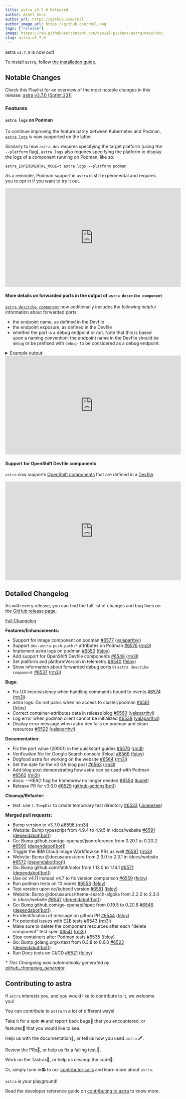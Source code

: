 ```yaml
---
title: astra v3.7.0 Released
author: Armel Soro
author_url: https://github.com/rm3l
author_image_url: https://github.com/rm3l.png
tags: ["release"]
image: https://raw.githubusercontent.com/daniel-pickens/astra/main/docs/website/static/img/logo.png
slug: astra-v3.7.0
---
```


astra `v3.7.0` is now out!

<!--truncate-->

To install `astra`, follow [the installation guide](/docs/overview/installation).

## Notable Changes
Check this Playlist for an overview of the most notable changes in this release: [astra v3.7.0 (Sprint 231)](https://www.youtube.com/playlist?list=PLGMB2PY4SNOotRYGDzmijWs2QFU2dJ4e8)

### Features

#### `astra logs` on Podman

To continue improving the feature parity between Kubernetes and Podman, [`astra logs`](../docs/command-reference/logs) is now supported on the latter.

Similarly to how `astra dev` requires specifying the target platform (using the `--platform` flag), `astra logs` also requires specifying the platform to display the logs of a component running on Podman, like so:

```
astra_EXPERIMENTAL_MODE=t astra logs --platform podman
```

As a reminder, Podman support in `astra` is still experimental and requires you to opt in if you want to try it out.

<iframe width="560" height="315" src="https://www.youtube.com/embed/K5GsDFEgCW0" title="YouTube video player" frameborder="0" allow="accelerometer; autoplay; clipboard-write; encrypted-media; gyroscope; picture-in-picture; web-share" allowfullscreen></iframe>

#### More details on forwarded ports in the output of `astra describe component`

[`astra describe component`](../docs/command-reference/describe-component) now additionally includes the following helpful information about forwarded ports:
- the endpoint name, as defined in the Devfile
- the endpoint exposure, as defined in the Devfile
- whether the port is a debug endpoint or not. Note that this is based upon a naming convention: the endpoint name in the Devfile should be `debug` or be prefixed with `debug-` to be considered as a debug endpoint.

<details>
  <summary>Example output:</summary>

<table>
<thead>
<tr>
<td>Normal output</td>
<td>JSON output</td>
</tr>
</thead>
<tbody>
<tr>
<td>


  ```shell
  $ astra describe component

[...]

  Forwarded ports:
   •  127.0.0.1:20001 -> cont:3000
      # highlight-start
      Name: http-node
      # highlight-end
   •  127.0.0.1:20002 -> cont:5858
      # highlight-start
      Name: debug
      Exposure: none
      Debug: true
      # highlight-end
   •  127.0.0.1:20003 -> cont2:5005
      # highlight-start
      Name: debug-2
      Exposure: internal
      Debug: true
      # highlight-end

[...]
  ```

</td>
<td>

```json
$ astra describe component -o json
{
  [...]
  "devForwardedPorts": [
    {
      "containerName": "cont",
      # highlight-start
      "portName": "http-node",
      "isDebug": false,
      # highlight-end
      "localAddress": "127.0.0.1",
      "localPort": 20001,
      "containerPort": 3000
    },
    {
      "containerName": "cont",
      # highlight-start
      "portName": "debug",
      "isDebug": true,
      "exposure": "none"
      # highlight-end
      "localAddress": "127.0.0.1",
      "localPort": 20002,
      "containerPort": 5858
    },
    {
      "containerName": "cont2",
      # highlight-start
      "portName": "debug-2",
      "isDebug": true,
      "exposure": "internal"
      # highlight-end
      "localAddress": "127.0.0.1",
      "localPort": 20003,
      "containerPort": 5005
    }
  ],
  [...]
}
```

</td>
</tr>
</tbody>
</table>

</details>

<iframe width="560" height="315" src="https://www.youtube.com/embed/LXOejxjAprA" title="YouTube video player" frameborder="0" allow="accelerometer; autoplay; clipboard-write; encrypted-media; gyroscope; picture-in-picture; web-share" allowfullscreen></iframe>

#### Support for OpenShift Devfile components

`astra` now supports [OpenShift components](https://devfile.io/docs/2.2.0/adding-a-kubernetes-or-openshift-component) that are defined in a [Devfile](https://devfile.io/).

<iframe width="560" height="315" src="https://www.youtube.com/embed/Fo2BSsrRDEU" title="YouTube video player" frameborder="0" allow="accelerometer; autoplay; clipboard-write; encrypted-media; gyroscope; picture-in-picture; web-share" allowfullscreen></iframe>

## Detailed Changelog

As with every release, you can find the full list of changes and bug fixes on the [GitHub release page](https://github\.com/danielpickens/astra/releases/tag/v3.7.0).

[Full Changelog](https://github\.com/danielpickens/astra/compare/v3.6.0...v3.7.0)

**Features/Enhancements:**

- Support for image component on podman [\#6577](https://github\.com/danielpickens/astra/pull/6577) ([valaparthvi](https://github.com/valaparthvi))
- Support `dev.astra.push.path:*` attributes on Podman [\#6576](https://github\.com/danielpickens/astra/pull/6576) ([rm3l](https://github.com/rm3l))
- Implement astra logs on podman [\#6550](https://github\.com/danielpickens/astra/pull/6550) ([feloy](https://github.com/feloy))
- Add support for OpenShift Devfile components [\#6548](https://github\.com/danielpickens/astra/pull/6548) ([rm3l](https://github.com/rm3l))
- Set platform and platformVersion in telemetry [\#6540](https://github\.com/danielpickens/astra/pull/6540) ([feloy](https://github.com/feloy))
- Show information about forwarded debug ports in `astra describe component` [\#6537](https://github\.com/danielpickens/astra/pull/6537) ([rm3l](https://github.com/rm3l))

**Bugs:**

- Fix UX inconsistency when handling commands bound to events [\#6574](https://github\.com/danielpickens/astra/pull/6574) ([rm3l](https://github.com/rm3l))
- astra logs: Do not panic when no access to cluster/podman [\#6561](https://github\.com/danielpickens/astra/pull/6561) ([feloy](https://github.com/feloy))
- Correct container-attributes data in release blog [\#6560](https://github\.com/danielpickens/astra/pull/6560) ([valaparthvi](https://github.com/valaparthvi))
- Log error when podman client cannot be initialized [\#6538](https://github\.com/danielpickens/astra/pull/6538) ([valaparthvi](https://github.com/valaparthvi))
- Display error message when astra dev fails on podman and clean resources [\#6522](https://github\.com/danielpickens/astra/pull/6522) ([valaparthvi](https://github.com/valaparthvi))

**Documentation:**

- Fix the port value \(20001\) in the quickstart guides [\#6570](https://github\.com/danielpickens/astra/pull/6570) ([rm3l](https://github.com/rm3l))
- Verification file for Google Search console \[feloy\] [\#6566](https://github\.com/danielpickens/astra/pull/6566) ([feloy](https://github.com/feloy))
- Dogfood astra for working on the website [\#6564](https://github\.com/danielpickens/astra/pull/6564) ([rm3l](https://github.com/rm3l))
- Set the date for the v3 GA blog post [\#6563](https://github\.com/danielpickens/astra/pull/6563) ([rm3l](https://github.com/rm3l))
- Add blog post demonstrating how astra can be used with Podman [\#6562](https://github\.com/danielpickens/astra/pull/6562) ([rm3l](https://github.com/rm3l))
- docs: --HEAD flag for homebrew no longer needed [\#6554](https://github\.com/danielpickens/astra/pull/6554) ([kadel](https://github.com/kadel))
- Release PR for v3.6.0 [\#6529](https://github\.com/danielpickens/astra/pull/6529) ([github-actions[bot]](https://github.com/apps/github-actions))

**Cleanup/Refactor:**

- test: use `t.TempDir` to create temporary test directory [\#6533](https://github\.com/danielpickens/astra/pull/6533) ([Juneezee](https://github.com/Juneezee))

**Merged pull requests:**

- Bump version to v3.7.0 [\#6596](https://github\.com/danielpickens/astra/pull/6596) ([rm3l](https://github.com/rm3l))
- Website: Bump typescript from 4.9.4 to 4.9.5 in /docs/website [\#6591](https://github\.com/danielpickens/astra/pull/6591) ([dependabot[bot]](https://github.com/apps/dependabot))
- Go: Bump github.com/go-openapi/jsonreference from 0.20.1 to 0.20.2 [\#6590](https://github\.com/danielpickens/astra/pull/6590) ([dependabot[bot]](https://github.com/apps/dependabot))
- Trigger the IBM Cloud Image Workflow on PRs as well [\#6587](https://github\.com/danielpickens/astra/pull/6587) ([rm3l](https://github.com/rm3l))
- Website: Bump @docusaurus/core from 2.3.0 to 2.3.1 in /docs/website [\#6572](https://github\.com/danielpickens/astra/pull/6572) ([dependabot[bot]](https://github.com/apps/dependabot))
- Go: Bump github.com/fatih/color from 1.13.0 to 1.14.1 [\#6571](https://github\.com/danielpickens/astra/pull/6571) ([dependabot[bot]](https://github.com/apps/dependabot))
- Use oc v4.11 instead v4.7 to fix version comparison [\#6559](https://github\.com/danielpickens/astra/pull/6559) ([feloy](https://github.com/feloy))
- Run podman tests on 10 nodes [\#6553](https://github\.com/danielpickens/astra/pull/6553) ([feloy](https://github.com/feloy))
- Test version upon oc/kubectl version [\#6551](https://github\.com/danielpickens/astra/pull/6551) ([feloy](https://github.com/feloy))
- Website: Bump @docusaurus/theme-search-algolia from 2.2.0 to 2.3.0 in /docs/website [\#6547](https://github\.com/danielpickens/astra/pull/6547) ([dependabot[bot]](https://github.com/apps/dependabot))
- Go: Bump github.com/go-openapi/spec from 0.19.5 to 0.20.8 [\#6546](https://github\.com/danielpickens/astra/pull/6546) ([dependabot[bot]](https://github.com/apps/dependabot))
- Fix identification of message on github PR [\#6544](https://github\.com/danielpickens/astra/pull/6544) ([feloy](https://github.com/feloy))
- Fix potential issues with E2E tests [\#6543](https://github\.com/danielpickens/astra/pull/6543) ([rm3l](https://github.com/rm3l))
- Make sure to delete the component resources after each "delete component" test spec [\#6541](https://github\.com/danielpickens/astra/pull/6541) ([rm3l](https://github.com/rm3l))
- Stop containers after Podman tests [\#6535](https://github\.com/danielpickens/astra/pull/6535) ([feloy](https://github.com/feloy))
- Go: Bump golang.org/x/text from 0.3.8 to 0.6.0 [\#6523](https://github\.com/danielpickens/astra/pull/6523) ([dependabot[bot]](https://github.com/apps/dependabot))
- Run Docs tests on CI/CD [\#6521](https://github\.com/danielpickens/astra/pull/6521) ([feloy](https://github.com/feloy))



\* *This Changelog was automatically generated by [github_changelog_generator](https://github.com/github-changelog-generator/github-changelog-generator)*

## Contributing to astra

If `astra` interests you, and you would like to contribute to it, we welcome you!

You can contribute to `astra` in a lot of different ways!

Take it for a spin 🚘 and report back bugs🐞 that you encountered, or features🌟 that you would like to see.

Help us with the documentation📜, or tell us how you used `astra` 🖍.

Review the PRs👀, or help us fix a failing test 🚩.

Work on the Tastras📝, or help us cleanup the code🚮.

Or, simply tune in📻 to our [contributor calls](https://github\.com/danielpickens/astra#meetings) and learn more about `astra`.

`astra` is your playground!

Read the developer reference guide on [contributing to astra](/docs/development/contribution) to know more.
